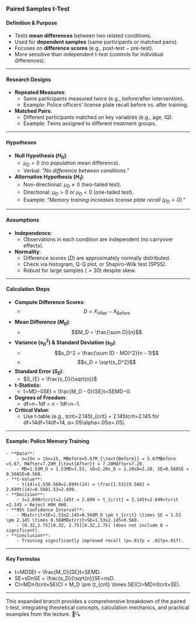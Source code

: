 


### **Paired Samples t-Test**

#### **Definition & Purpose**

- Tests **mean differences** between two related conditions.
- Used for **dependent samples** (same participants or matched pairs).
- Focuses on **difference scores** (e.g., post-test − pre-test).
- More sensitive than independent t-test (controls for individual differences).

---

#### **Research Designs**

- **Repeated Measures**:
    - Same participants measured twice (e.g., before/after intervention).
    - Example: Police officers’ license plate recall before vs. after training.
- **Matched Pairs**:
    - Different participants matched on key variables (e.g., age, IQ).
    - Example: Twins assigned to different treatment groups.

---

#### **Hypotheses**

- **Null Hypothesis ($H_0$​)**:
    - $\mu_D = 0$ (no population mean difference).
    - Verbal: _"No difference between conditions."_
- **Alternative Hypothesis ($H_1$​)**:
    - Non-directional: $μ_D\neq0$ (two-tailed test).
    - Directional: $\mu_D>0$ or $\mu_D<0$ (one-tailed test).
    - Example: _"Memory training increases license plate recall ($\mu_D>0$)."_

---

#### **Assumptions**

- **Independence**:
    - Observations in each condition are independent (no carryover effects).
- **Normality**:
    - Difference scores ($D$) are approximately normally distributed.
    - Check via histogram, Q-Q plot, or Shapiro-Wilk test (SPSS).
    - Robust for large samples ($>30$) despite skew.

---

#### **Calculation Steps**

- **Compute Difference Scores**:
    - $$D = X_{\text{After}} - X_{\text{Before}}$$
- **Mean Difference ($M_D$​)**:
    - $$M_D = \frac{\sum D}{n}$$
- **Variance ($s_D^2$​) & Standard Deviation ($s_D$​)**:
    - $$s_D^2 = \frac{\sum (D - MD)^2}{n - 1}$$
    - $$s_D = \sqrt{s_D^2}$$
- **Standard Error ($S_E$)**:
    - $S_{E} = \frac{s_D}{\sqrt{n}}$
- **t-Statistic**:
    - t=MD−0SEt = \frac{M_D - 0}{SE}t=SEMD​−0​.
- **Degrees of Freedom**:
    - df=n−1df = n - 1df=n−1.
- **Critical Value**:
    - Use t-table (e.g., tcrit=2.145t_{crit} = 2.145tcrit​=2.145 for df=14df=14df=14, α=.05\alpha=.05α=.05).

---

#### **Example: Police Memory Training**

	- **Data**:
	    - n=15n = 15n=15, MBefore=5.67M_{\text{Before}} = 5.67MBefore​=5.67, MAfter=7.20M_{\text{After}} = 7.20MAfter​=7.20.
	    - MD=1.53M_D = 1.53MD​=1.53, sD=2.20s_D = 2.20sD​=2.20, SE=0.568SE = 0.568SE=0.568.
	- **t-Value**:
	    - t(14)=1.530.568=2.699t(14) = \frac{1.53}{0.568} = 2.699t(14)=0.5681.53​=2.699.
	- **Decision**:
	    - t=2.699>tcrit=2.145t = 2.699 > t_{crit} = 2.145t=2.699>tcrit​=2.145 → Reject H0H_0H0​.
	- **95% Confidence Interval**:
	    - MD±tcrit×SE=1.53±2.145×0.568M_D \pm t_{crit} \times SE = 1.53 \pm 2.145 \times 0.568MD​±tcrit​×SE=1.53±2.145×0.568.
	    - [0.32,2.75][0.32, 2.75][0.32,2.75] (does not include 0 → significant).
	- **Conclusion**:
	    - Training significantly improved recall (p=.017p = .017p=.017).

---

#### **Key Formulas**

- t=MDSEt = \frac{M_D}{SE}t=SEMD​​.
- SE=sDnSE = \frac{s_D}{\sqrt{n}}SE=n​sD​​.
- CI=MD±(tcrit×SE)CI = M_D \pm (t_{crit} \times SE)CI=MD​±(tcrit​×SE).

---

This expanded branch provides a comprehensive breakdown of the paired t-test, integrating theoretical concepts, calculation mechanics, and practical examples from the lecture. 🧮🔍